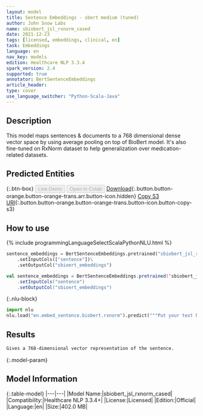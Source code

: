 ```yaml
---
layout: model
title: Sentence Embeddings - sbert medium (tuned)
author: John Snow Labs
name: sbiobert_jsl_rxnorm_cased
date: 2021-12-23
tags: [licensed, embeddings, clinical, en]
task: Embeddings
language: en
nav_key: models
edition: Healthcare NLP 3.3.4
spark_version: 2.4
supported: true
annotator: BertSentenceEmbeddings
article_header:
type: cover
use_language_switcher: "Python-Scala-Java"
---
```


## Description

This model maps sentences & documents to a 768 dimensional dense vector space by using average pooling on top of BioBert model. It's also fine-tuned on RxNorm dataset to help generalization over medication-related datasets.

## Predicted Entities



{:.btn-box}
<button class="button button-orange" disabled>Live Demo</button>
<button class="button button-orange" disabled>Open in Colab</button>
[Download](https://s3.amazonaws.com/auxdata.johnsnowlabs.com/clinical/models/sbiobert_jsl_rxnorm_cased_en_3.3.4_2.4_1640271525048.zip){:.button.button-orange.button-orange-trans.arr.button-icon.hidden}
[Copy S3 URI](s3://auxdata.johnsnowlabs.com/clinical/models/sbiobert_jsl_rxnorm_cased_en_3.3.4_2.4_1640271525048.zip){:.button.button-orange.button-orange-trans.button-icon.button-copy-s3}

## How to use



<div class="tabs-box" markdown="1">
{% include programmingLanguageSelectScalaPythonNLU.html %}

```python
sentence_embeddings = BertSentenceEmbeddings.pretrained("sbiobert_jsl_rxnorm_cased", "en", "clinical/models")\
    .setInputCols(["sentence"])\
    .setOutputCol("sbioert_embeddings")
```
```scala
val sentence_embeddings = BertSentenceEmbeddings.pretrained('sbiobert_jsl_rxnorm_cased', 'en','clinical/models')
    .setInputCols("sentence")
    .setOutputCol("sbioert_embeddings")
```


{:.nlu-block}
```python
import nlu
nlu.load("en.embed_sentence.biobert.rxnorm").predict("""Put your text here.""")
```

</div>

## Results

```bash
Gives a 768-dimensional vector representation of the sentence.
```

{:.model-param}
## Model Information

{:.table-model}
|---|---|
|Model Name:|sbiobert_jsl_rxnorm_cased|
|Compatibility:|Healthcare NLP 3.3.4+|
|License:|Licensed|
|Edition:|Official|
|Language:|en|
|Size:|402.0 MB|